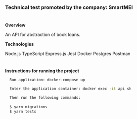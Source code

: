 <h3>Technical test promoted by the company: SmartMEI</h3>

#
**Overview**

An API for abstraction of book loans.

**Technologies**

Node.js TypeScript Express.js Jest Docker Postgres Postman

#
**Instructions for running the project**


```zsh
  Run application: docker-compose up
```

```zsh
  Enter the application container: docker exec -it api sh 
```
```zsh
  Then run the following commands:
  
  $ yarn migrations
  $ yarn tests
```

  
